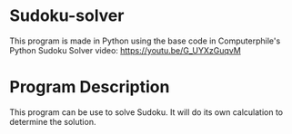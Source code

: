 # Sudoku-solver

This program is made in Python using the base code in Computerphile's Python Sudoku Solver video:
https://youtu.be/G_UYXzGuqvM

# Program Description
This program can be use to solve Sudoku. It will do its own calculation to determine the solution.
